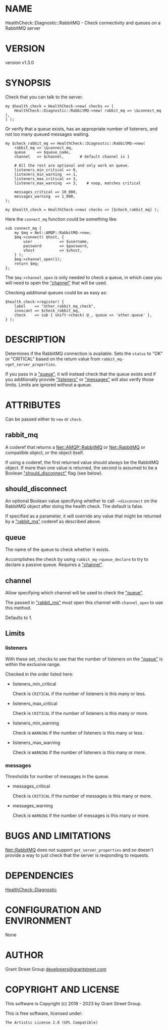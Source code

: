 # NAME

HealthCheck::Diagnostic::RabbitMQ - Check connectivity and queues on a RabbitMQ server

# VERSION

version v1.3.0

# SYNOPSIS

Check that you can talk to the server.

    my $health_check = HealthCheck->new( checks => [
        HealthCheck::Diagnostic::RabbitMQ->new( rabbit_mq => \&connect_mq ),
    ] );

Or verify that a queue exists,
has an appropriate number of listeners,
and not too many queued messages waiting.

    my $check_rabbit_mq => HealthCheck::Diagnostic::RabbitMQ->new(
        rabbit_mq => \&connect_mq,
        queue     => $queue_name,
        channel   => $channel,       # default channel is 1

        # All the rest are optional and only work on queue.
        listeners_min_critical => 0,
        listeners_min_warning  => 1,
        listeners_max_critical => 3,
        listeners_max_warning  => 3,    # noop, matches critical

        messages_critical => 10_000,
        messages_warning  => 1_000,
    );

    my $health_check = HealthCheck->new( checks => [$check_rabbit_mq] );

Here the `connect_mq` function could be something like:

    sub connect_mq {
        my $mq = Net::AMQP::RabbitMQ->new;
        $mq->connect( $host, {
            user            => $username,
            password        => $password,
            vhost           => $vhost,
        } );
        $mq->channel_open(1);
        return $mq;
    };

The `$mq->channel_open` is only needed to check a queue,
in which case you will need to open the ["channel"](#channel) that will be used.

Checking additional queues could be as easy as:

    $health_check->register( {
        label    => "other_rabbit_mq_check",
        invocant => $check_rabbit_mq,
        check    => sub { shift->check( @_, queue => 'other.queue' },
    } );

# DESCRIPTION

Determines if the RabbitMQ connection is available.
Sets the `status` to "OK" or "CRITICAL" based on the
return value from `rabbit_mq->get_server_properties`.

If you pass in a ["queue"](#queue),
it will instead check that the queue exists
and if you additionally provide ["listeners"](#listeners) or ["messages"](#messages)
will also verify those limits.
Limits are ignored without a queue.

# ATTRIBUTES

Can be passed either to `new` or `check`.

## rabbit\_mq

A coderef that returns a
[Net::AMQP::RabbitMQ](https://metacpan.org/pod/Net%3A%3AAMQP%3A%3ARabbitMQ) or [Net::RabbitMQ](https://metacpan.org/pod/Net%3A%3ARabbitMQ) or compatible object,
or the object itself.

If using a coderef, the first returned value should always be the
RabbitMQ object.  If more than one value is returned, the second is
assumed to be a Boolean ["should\_disconnect"](#should_disconnect) flag (see below).

## should\_disconnect

An optional Boolean value specifying whether to call `->disconnect`
on the RabbitMQ object after doing the health check.  The default is
false.

If specified as a parameter, it will override any value that might
be returned by a ["rabbit\_mq"](#rabbit_mq) coderef as described above.

## queue

The name of the queue to check whether it exists.

Accomplishes the check by using `rabbit_mq->queue_declare`
to try to declare a passive queue.
Requires a ["channel"](#channel).

## channel

Allow specifying which channel will be used to check the ["queue"](#queue).

The passed in ["rabbit\_mq"](#rabbit_mq) must open this channel with `channel_open`
to use this method.

Defaults to 1.

## Limits

### listeners

With these set, checks to see that the number of listeners on
the ["queue"](#queue) is within the exclusive range.

Checked in the order listed here:

- listeners\_min\_critical

    Check is `CRITICAL` if the number of listeners is this many or less.

- listeners\_max\_critical

    Check is `CRITICAL` if the number of listeners is this many or more.

- listeners\_min\_warning

    Check is `WARNING` if the number of listeners is this many or less.

- listeners\_max\_warning

    Check is `WARNING` if the number of listeners is this many or more.

### messages

Thresholds for number of messages in the queue.

- messages\_critical

    Check is `CRITICAL` if the number of messages is this many or more.

- messages\_warning

    Check is `WARNING` if the number of messages is this many or more.

# BUGS AND LIMITATIONS

[Net::RabbitMQ](https://metacpan.org/pod/Net%3A%3ARabbitMQ) does not support `get_server_properties` and so doesn't
provide a way to just check that the server is responding to
requests.

# DEPENDENCIES

[HealthCheck::Diagnostic](https://metacpan.org/pod/HealthCheck%3A%3ADiagnostic)

# CONFIGURATION AND ENVIRONMENT

None

# AUTHOR

Grant Street Group <developers@grantstreet.com>

# COPYRIGHT AND LICENSE

This software is Copyright (c) 2018 - 2023 by Grant Street Group.

This is free software, licensed under:

    The Artistic License 2.0 (GPL Compatible)
